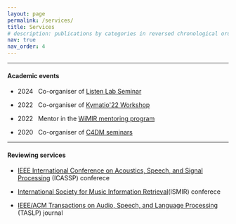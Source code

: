 ```yaml
---
layout: page
permalink: /services/
title: Services
# description: publications by categories in reversed chronological order. generated by jekyll-scholar.
nav: true
nav_order: 4
---
```


---
#### Academic events

- 2024 &nbsp; Co-organiser of [Listen Lab Seminar](https://listen.telecom-paris.fr/en/)

- 2022 &nbsp; Co-organiser of [Kymatio'22 Workshop](https://kymatio.cargo.site/)

- 2022 &nbsp; Mentor in the [WiMIR mentoring program](https://wimir.wordpress.com/mentoring-program/)

- 2020 &nbsp; Co-organiser of [C4DM seminars](https://www.c4dm.eecs.qmul.ac.uk/)

---

#### Reviewing services

- [IEEE International Conference on Acoustics, Speech, and Signal Processing](https://ieeexplore.ieee.org/xpl/conhome/1000002/all-proceedings) (ICASSP) conferece

- [International Society for Music Information Retrieval](https://ismir.net/)(ISMIR) conferece

- [IEEE/ACM Transactions on Audio, Speech, and Language Processing](https://signalprocessingsociety.org/publications-resources/ieeeacm-transactions-audio-speech-and-language-processing) (TASLP) journal

